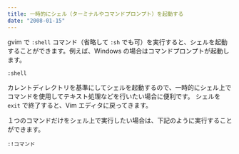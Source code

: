 ```yaml
---
title: 一時的にシェル（ターミナルやコマンドプロンプト）を起動する
date: "2008-01-15"
---
```


gvim で `:shell` コマンド（省略して `:sh` でも可）を実行すると、シェルを起動することができます。例えば、Windows の場合はコマンドプロンプトが起動します。

~~~
:shell
~~~

カレントディレクトリを基準にしてシェルを起動するので、一時的にシェル上でコマンドを使用してテキスト処理などを行いたい場合に便利です。
シェルを `exit` で終了すると、Vim エディタに戻ってきます。

１つのコマンドだけをシェル上で実行したい場合は、下記のように実行することができます。

~~~
:!コマンド
~~~

